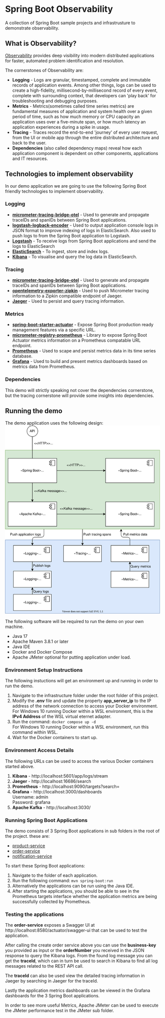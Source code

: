 # Spring Boot Observability
A collection of Spring Boot sample projects and infrastrusture to demonstrate observability.

## What is Observability?
[Observability](https://www.ibm.com/cloud/learn/observability) provides deep visibility into modern distributed applications for faster, automated problem identification and resolution.

The cornerstones of Observability are:
- **Logging** -  Logs are granular, timestamped, complete and immutable records of application events. Among other things, logs can be used to create a high-fidelity, millisecond-by-millisecond record of every event, complete with surrounding context, that developers can 'play back' for troubleshooting and debugging purposes.
- **Metrics** - Metrics(sometimes called time series metrics) are fundamental measures of application and system health over a given period of time, such as how much memory or CPU capacity an application uses over a five-minute span, or how much latency an application experiences during a spike in usage.
- **Tracing** - Traces record the end-to-end 'journey' of every user request, from the UI or mobile app through the entire distributed architecture and back to the user.
- **Dependencies** (also called dependency maps) reveal how each application component is dependent on other components, applications and IT resources.

## Technologies to implement observability
In our demo application we are going to use the following Spring Boot friendly technologies to implement observability.

### Logging
- **[micrometer-tracing-bridge-otel](https://micrometer.io/docs/tracing)** - Used to generate and propagate traceIDs and spanIDs between Spring Boot applications. 
- **[logstash-logback-encoder](https://github.com/logfellow/logstash-logback-encoder)** - Used to output application console logs in JSON format to improve indexing of logs in ElasticSearch. Also used to push logs to from the Spring Boot application to Logstash. 
- **[Logstash](https://www.elastic.co/logstash/)** - To receive logs from Spring Boot applications and send the logs to ElasticSearch 
- **[ElasticSearch](https://www.elastic.co/elasticsearch/)** - To ingest, store and index logs.
- **[Kibana](https://www.elastic.co/kibana/)** - To visualise and query the log data in ElasticSearch.

### Tracing
- **[micrometer-tracing-bridge-otel](https://micrometer.io/docs/tracing)** - Used to generate and propagate traceIDs and spanIDs between Spring Boot applications. 
- **[opentelemetry-exporter-zipkin](https://micrometer.io/docs/tracing)** - Used to push Micrometer tracing information to a Zipkin compatible endpoint of Jaeger.
- **[Jaeger](https://www.jaegertracing.io/)** - Used to persist and query tracing information.

### Metrics
- **[spring-boot-starter-actuator](https://docs.spring.io/spring-boot/docs/current/reference/html/actuator.html#actuator)** - Expose Spring Boot production ready management features via a specific URL.
- **[micrometer-registry-prometheus](https://micrometer.io/docs/registry/prometheus)** - Library to expose Spring Boot Actuator metrics information on a Prometheus compatable URL endpoint.
- **[Prometheus](https://prometheus.io/)** - Used to scape and persist metrics data in its time series database.
- **[Grafana](https://grafana.com/grafana/)** - Used to build and present metrics dashboards based on metrics data from Prometheus.

### Dependencies
This demo will strictly speaking not cover the dependencies cornerstone, but the tracing cornerstone will provide some insights into dependencies.

## Running the demo
The demo application uses the following design:
![Demo Application Design](./documentation/system-components.drawio.svg "Demo Application Design") 

The following software will be required to run the demo on your own machine.

- Java 17
- Apache Maven 3.8.1 or later
- Java IDE
- Docker and Docker Compose
- Apache JMeter optional for putting application under load.

### Environment Setup Instructions
The following instuctions will get an environment up and running in order to run the demo.

1. Navigate to the infrastructure folder under the root folder of this project.
2. Modify the **.env** file and update the property **app_server_ip** to the IP address of the network connection to access your Docker environment. For Windows 10 running Docker within a WSL environment, this is the **IPv4 Address** of the WSL virtual eternet adapter.
3. Run the command: `docker compose up -d`  
   For Windows 10 running Docker within a WSL environment, run this command within WSL.
4. Wait for the Docker containers to start up.

### Environment Access Details
The following URLs can be used to access the various Docker containers started above.

1. **Kibana** - http://localhost:5601/app/logs/stream
2. **Jaeger** - http://localhost:16686/search
3. **Prometheus** - http://localhost:9090/targets?search=
4. **Grafana** - http://localhost:3000/dashboards  
   Username: admin  
   Password: grafana
5. **Apache Kafka** - http://localhost:3030/

### Running Spring Boot Applications
The demo consists of 3 Spring Boot applications in sub folders in the root of the project. these are:
-  [product-service](http://localhost:8581/actuator)
-  [order-service](http://localhost:8580/actuator)
-  [notification-service](http://localhost:8582/actuator)

To start these Spring Boot applications:
1. Navigate to the folder of each application.
2. Run the following command: `mvn spring-boot:run`
3. Alternatively the applications can be run using the Java IDE.
4. After starting the applications, you should be able to see in the Prometheus targets interface whether the application metrics are being successfully collected by Prometheus.

### Testing the applications
The **order-service** exposes a Swagger UI at http://localhost:8580/actuator/swagger-ui that can be used to test the application.

After calling the create order service above you can use the **business-key** you provided as input or the **orderNumber** you received in the JSON response to query the Kibana logs. From the found log message you can get the **traceId**, which can in turn be used to search in Kibana to find all log messages related to the REST API call.

The **traceId** can also be used view the detailed tracing information in Jaeger by searching in Jaeger for the traceId.

Lastly the application metrics dashboards can be viewed in the Grafana dashboards for the 3 Spring Boot applications.

In order to see more useful Metrics, Apache JMeter can be used to execute the JMeter performance test in the JMeter sub folder.